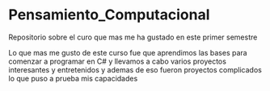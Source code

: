 # Pensamiento_Computacional
 Repositorio sobre el curo que mas me ha gustado en este primer semestre

Lo que mas me gusto de este curso fue que aprendimos las bases para comenzar a 
programar en C# y llevamos a cabo varios proyectos interesantes y entretenidos
y ademas de eso fueron proyectos complicados lo que puso a prueba mis capacidades